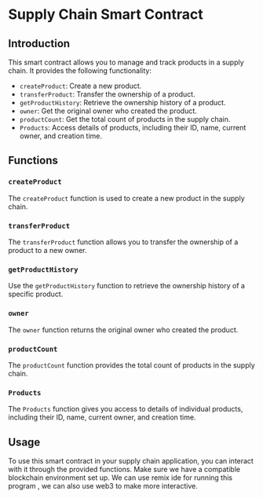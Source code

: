 # Supply Chain Smart Contract

## Introduction

This smart contract allows you to manage and track products in a supply chain. It provides the following functionality:

- `createProduct`: Create a new product.
- `transferProduct`: Transfer the ownership of a product.
- `getProductHistory`: Retrieve the ownership history of a product.
- `owner`: Get the original owner who created the product.
- `productCount`: Get the total count of products in the supply chain.
- `Products`: Access details of products, including their ID, name, current owner, and creation time.

## Functions

### `createProduct`

The `createProduct` function is used to create a new product in the supply chain.

### `transferProduct`

The `transferProduct` function allows you to transfer the ownership of a product to a new owner.

### `getProductHistory`

Use the `getProductHistory` function to retrieve the ownership history of a specific product.

### `owner`

The `owner` function returns the original owner who created the product.

### `productCount`

The `productCount` function provides the total count of products in the supply chain.

### `Products`

The `Products` function gives you access to details of individual products, including their ID, name, current owner, and creation time.

## Usage

To use this smart contract in your supply chain application, you can interact with it through the provided functions. Make sure we have a compatible blockchain environment set up. We can use remix ide for running this program , we can also use web3 to make more interactive.



